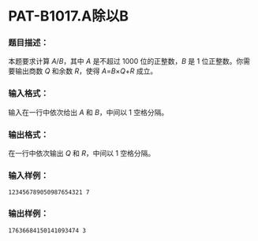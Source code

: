 # PAT-B1017.A除以B

### 题目描述：

本题要求计算 *A*/*B*，其中 *A* 是不超过 1000 位的正整数，*B* 是 1 位正整数。你需要输出商数 *Q* 和余数 *R*，使得 *A*=*B*×*Q*+*R* 成立。

### 输入格式：

输入在一行中依次给出 *A* 和 *B*，中间以 1 空格分隔。

### 输出格式：

在一行中依次输出 *Q* 和 *R*，中间以 1 空格分隔。

### 输入样例：

```
123456789050987654321 7
```

### 输出样例：

```
17636684150141093474 3
```

